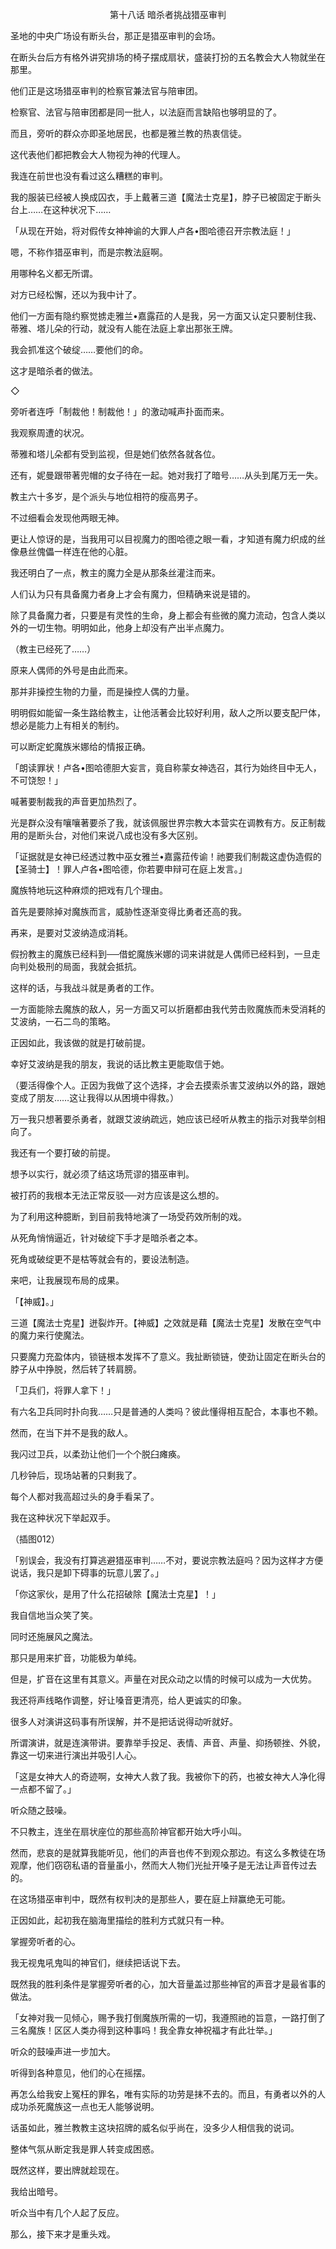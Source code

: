 <p align="center">第十八话 暗杀者挑战猎巫审判</p>

圣地的中央广场设有断头台，那正是猎巫审判的会场。

在断头台后方有格外讲究排场的椅子摆成扇状，盛装打扮的五名教会大人物就坐在那里。

他们正是这场猎巫审判的检察官兼法官与陪审团。

检察官、法官与陪审团都是同一批人，以法庭而言缺陷也够明显的了。

而且，旁听的群众亦即圣地居民，也都是雅兰教的热衷信徒。

这代表他们都把教会大人物视为神的代理人。

我连在前世也没有看过这么糟糕的审判。

我的服装已经被人换成囚衣，手上戴著三道【魔法士克星】，脖子已被固定于断头台上……在这种状况下……

「从现在开始，将对假传女神神谕的大罪人卢各•图哈德召开宗教法庭！」

嗯，不称作猎巫审判，而是宗教法庭啊。

用哪种名义都无所谓。

对方已经松懈，还以为我中计了。

他们一方面有隐约察觉掳走雅兰•嘉露菈的人是我，另一方面又认定只要制住我、蒂雅、塔儿朵的行动，就没有人能在法庭上拿出那张王牌。

我会抓准这个破绽……要他们的命。

这才是暗杀者的做法。

◇

旁听者连呼「制裁他！制裁他！」的激动喊声扑面而来。

我观察周遭的状况。

蒂雅和塔儿朵都有受到监视，但是她们依然各就各位。

还有，妮曼跟带著兜帽的女子待在一起。她对我打了暗号……从头到尾万无一失。

教主六十多岁，是个派头与地位相符的瘦高男子。

不过细看会发现他两眼无神。

更让人惊讶的是，当我用可以目视魔力的图哈德之眼一看，才知道有魔力织成的丝像悬丝傀儡一样连在他的心脏。

我还明白了一点，教主的魔力全是从那条丝灌注而来。

人们认为只有具备魔力者身上才会有魔力，但精确来说是错的。

除了具备魔力者，只要是有灵性的生命，身上都会有些微的魔力流动，包含人类以外的一切生物。明明如此，他身上却没有产出半点魔力。

（教主已经死了……）

原来人偶师的外号是由此而来。

那并非操控生物的力量，而是操控人偶的力量。

明明假如能留一条生路给教主，让他活著会比较好利用，敌人之所以要支配尸体，想必是能力上有相关的制约。

可以断定蛇魔族米娜给的情报正确。

「朗读罪状！卢各•图哈德胆大妄言，竟自称蒙女神选召，其行为始终目中无人，不可饶恕！」

喊著要制裁我的声音更加热烈了。

光是群众没有嚷嚷著要杀了我，就该佩服世界宗教大本营实在调教有方。反正制裁用的是断头台，对他们来说八成也没有多大区别。

「证据就是女神已经透过教中巫女雅兰•嘉露菈传谕！祂要我们制裁这虚伪造假的【圣骑士】！罪人卢各•图哈德，你若要申辩可在庭上发言。」

魔族特地玩这种麻烦的把戏有几个理由。

首先是要除掉对魔族而言，威胁性逐渐变得比勇者还高的我。

再来，是要对艾波纳造成消耗。

假扮教主的魔族已经料到──借蛇魔族米娜的词来讲就是人偶师已经料到，一旦走向判处极刑的局面，我就会抵抗。

这样的话，与我战斗就是勇者的工作。

一方面能除去魔族的敌人，另一方面又可以折磨都由我代劳击败魔族而未受消耗的艾波纳，一石二鸟的策略。

正因如此，我该做的就是打破前提。

幸好艾波纳是我的朋友，我说的话比教主更能取信于她。

（要活得像个人。正因为我做了这个选择，才会去摸索杀害艾波纳以外的路，跟她变成了朋友……这让我得以从困境中得救。）

万一我只想著要杀勇者，就跟艾波纳疏远，她应该已经听从教主的指示对我举剑相向了。

我还有一个要打破的前提。

想予以实行，就必须了结这场荒谬的猎巫审判。

被打药的我根本无法正常反驳──对方应该是这么想的。

为了利用这种臆断，到目前我特地演了一场受药效所制的戏。

从死角悄悄逼近，针对破绽下手才是暗杀者之本。

死角或破绽更不是枯等就会有的，要设法制造。

来吧，让我展现布局的成果。

「【神威】。」

三道【魔法士克星】迸裂炸开。【神威】之效就是藉【魔法士克星】发散在空气中的魔力来行使魔法。

只要魔力充盈体内，锁链根本发挥不了意义。我扯断锁链，使劲让固定在断头台的脖子从中挣脱，然后转了转肩膀。

「卫兵们，将罪人拿下！」

有六名卫兵同时扑向我……只是普通的人类吗？彼此懂得相互配合，本事也不赖。

然而，在当下并不是我的敌人。

我闪过卫兵，以柔劲让他们一个个脱臼瘫痪。

几秒钟后，现场站著的只剩我了。

每个人都对我高超过头的身手看呆了。

我在这种状况下举起双手。

（插图012）

「别误会，我没有打算逃避猎巫审判……不对，要说宗教法庭吗？因为这样才方便说话，我只是卸下碍事的玩意儿罢了。」

「你这家伙，是用了什么花招破除【魔法士克星】！」

我自信地当众笑了笑。

同时还施展风之魔法。

那只是用来扩音，功能极为单纯。

但是，扩音在这里有其意义。声量在对民众动之以情的时候可以成为一大优势。

我还将声线略作调整，好让嗓音更清亮，给人更诚实的印象。

很多人对演讲这码事有所误解，并不是把话说得动听就好。

所谓演讲，就是连演带讲。要靠举手投足、表情、声音、声量、抑扬顿挫、外貌，靠这一切来进行演出并吸引人心。

「这是女神大人的奇迹啊，女神大人救了我。我被你下的药，也被女神大人净化得一点都不留了。」

听众随之鼓噪。

不只教主，连坐在扇状座位的那些高阶神官都开始大呼小叫。

然而，悲哀的是就算我能听见，他们的声音也传不到观众那边。有这么多教徒在场观摩，他们窃窃私语的音量虽小，然而大人物们光扯开嗓子是无法让声音传过去的。

在这场猎巫审判中，既然有权判决的是那些人，要在庭上辩赢绝无可能。

正因如此，起初我在脑海里描绘的胜利方式就只有一种。

掌握旁听者的心。

我无视鬼吼鬼叫的神官们，继续把话说下去。

既然我的胜利条件是掌握旁听者的心，加大音量盖过那些神官的声音才是最省事的做法。

「女神对我一见倾心，赐予我打倒魔族所需的一切，我遵照祂的旨意，一路打倒了三名魔族！区区人类办得到这种事吗！我全靠女神祝福才有此壮举。」

听众的鼓噪声进一步加大。

听得到各种意见，他们的心在摇摆。

再怎么给我安上冤枉的罪名，唯有实际的功劳是抹不去的。而且，有勇者以外的人成功杀死魔族这一点也无人能够说明。

话虽如此，雅兰教教主这块招牌的威名似乎尚在，没多少人相信我的说词。

整体气氛从断定我是罪人转变成困惑。

既然这样，要出牌就趁现在。

我给出暗号。

听众当中有几个人起了反应。

那么，接下来才是重头戏。


